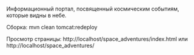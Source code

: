 Информационный портал, посвященный космическим событиям, которые видны в небе.

Сборка: mvn clean tomcat:redeploy

Просмотр страницы: http://localhost/space_adventures/index.html
или http://localhost/space_adventures/
